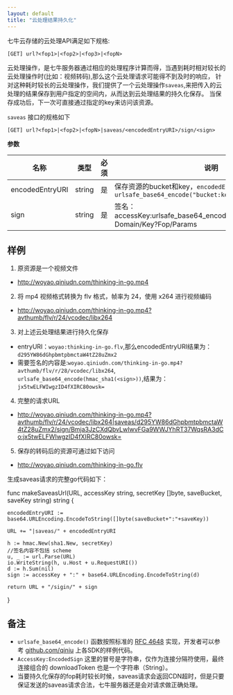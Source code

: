 ```yaml
---
layout: default
title: "云处理结果持久化"
---
```


七牛云存储的云处理API满足如下规格:

    [GET] url?<fop1>|<fop2>|<fop3>|<fopN>

云处理操作，是七牛服务器通过相应的处理程序计算而得，当遇到耗时相对较长的云处理操作时(比如：视频转码),那么这个云处理请求可能得不到及时的响应，
针对这种耗时较长的云处理操作，我们提供了一个云处理操作`saveas`,来把传入的云处理的结果保存到用户指定的空间内，从而达到云处理结果的持久化保存。
当保存成功后，下一次可直接通过指定的key来访问该资源。

`saveas` 接口的规格如下

    [GET] url?<fop1>|<fop2>|<fopN>|saveas/<encodedEntryURI>/sign/<sign>


**参数**

名称            | 类型   | 必须 | 说明
----------------|--------|------|------------------------------------------------------------------------------
encodedEntryURI | string | 是   | 保存资源的bucket和key，`encodedEntryURI = urlsafe_base64_encode("bucket:key")`
sign            | string | 是   | 签名：accessKey:urlsafe_base64_encode(hmac_sha1(secretKey, Domain/Key?Fop/Params|saveas/encodedEntryURI))

## 样例

1. 原资源是一个视频文件
 - http://woyao.qiniudn.com/thinking-in-go.mp4
2. 将 mp4 视频格式转换为 flv 格式，帧率为 24，使用 x264 进行视频编码 
 - http://woyao.qiniudn.com/thinking-in-go.mp4?avthumb/flv/r/24/vcodec/libx264
3. 对上述云处理结果进行持久化保存
 - entryURI：`woyao:thinking-in-go.flv`,那么encodedEntryURI结果为：`d295YW86dGhpbmtpbmctaW4tZ28uZmx2`
 - 需要签名的内容是:`woyao.qiniudn.com/thinking-in-go.mp4?avthumb/flv/r/28/vcodec/libx264`, `urlsafe_base64_encode(hmac_sha1(<sign>))`,结果为：`jx5twELFWIwgzID4fXIRC80owsk=`
4. 完整的请求URL
 - http://woyao.qiniudn.com/thinking-in-go.mp4?avthumb/flv/r/24/vcodec/libx264|saveas/d295YW86dGhpbmtpbmctaW4tZ28uZmx2/sign/Bmja3JzCXdQbvLwIwvFGa9WWJYhRT37WqsRA3dCo:jx5twELFWIwgzID4fXIRC80owsk=
5. 保存的转码后的资源可通过如下访问
 - http://woyao.qiniudn.com/thinking-in-go.flv


生成saveas请求的完整go代码如下：

func makeSaveasUrl(URL, accessKey string, secretKey []byte, saveBucket, saveKey string) string {

	encodedEntryURI := base64.URLEncoding.EncodeToString([]byte(saveBucket+":"+saveKey))

	URL += "|saveas/" + encodedEntryURI

	h := hmac.New(sha1.New, secretKey)
	//签名内容不包括 scheme
	u, _ := url.Parse(URL)
	io.WriteString(h, u.Host + u.RequestURI())
	d := h.Sum(nil)
	sign := accessKey + ":" + base64.URLEncoding.EncodeToString(d)

	return URL + "/sigin/" + sign
}

## 备注

- `urlsafe_base64_encode()` 函数按照标准的 [RFC 4648](http://www.ietf.org/rfc/rfc4648.txt) 实现，开发者可以参考 [github.com/qiniu](https://github.com/qiniu) 上各SDK的样例代码。
- `AccessKey:EncodedSign` 这里的冒号是字符串，仅作为连接分隔符使用，最终连接组合的 downloadToken 也是一个字符串（String）。
- 当要持久化保存的fop耗时较长时候，saveas请求会返回CDN超时，但是只要保证发送的saveas请求合法，七牛服务器还是会对请求做正确处理。
